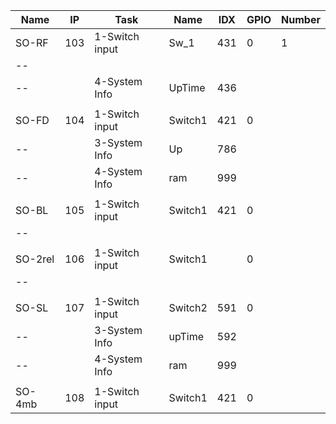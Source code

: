 Name   |IP |Task            |Name    |IDX |	GPIO|	Number
----   |---|----            |-----   |----|------|------
SO-RF  |103|1-Switch input  |Sw_1 	 |431 | 0	  |1
--||||||
-- 	   |   |4-System Info   |UpTime  |436 |	  |
||||||
SO-FD  |104 |1-Switch input |Switch1 |421 |0 | 
--     |    |3-System Info  |Up      |786 |		
-- 		 |    |4-System Info 	|ram  	 |999 | 		
||||||
SO-BL  |105 |1-Switch input |Switch1 |421 |0 | 	
--||||||				
||||||
SO-2rel|106 |1-Switch input |Switch1 |    |0 | 				
--||||||					
||||||
SO-SL  |107 |1-Switch input |Switch2 |591 |0 | 					
-- 	   |    |3-System Info  |upTime  |592 |	  |
-- 	   |    |4-System Info  |ram     |999 |	  |
||||||
SO-4mb |108 |1-Switch input |Switch1 |421 |0 | 	

